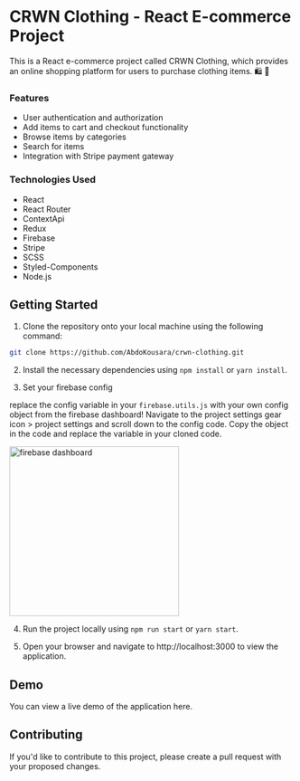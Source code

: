 # CRWN Clothing - React E-commerce Project

This is a React e-commerce project called CRWN Clothing, which provides an online shopping platform for users to purchase clothing items. 🛍 🤑

### Features

- User authentication and authorization
- Add items to cart and checkout functionality
- Browse items by categories
- Search for items
- Integration with Stripe payment gateway

### Technologies Used

- React
- React Router
- ContextApi
- Redux
- Firebase
- Stripe
- SCSS
- Styled-Components
- Node.js

## Getting Started

1.  Clone the repository onto your local machine using
    the following command:

```bash
git clone https://github.com/AbdoKousara/crwn-clothing.git
```

2.  Install the necessary dependencies using `npm install` or `yarn install`.

3.  Set your firebase config

replace the config variable in your `firebase.utils.js` with your own config object from the firebase dashboard! Navigate to the project settings gear icon > project settings and scroll down to the config code. Copy the object in the code and replace the variable in your cloned code.

<img alt='firebase dashboard' src='https://user-images.githubusercontent.com/10578605/157999158-10e921cc-9ee5-46f6-a0c5-1ae5686f54f3.png' width=300px />

4. Run the project locally using `npm run start` or `yarn start`.

5. Open your browser and navigate to http://localhost:3000 to view the application.

## Demo

You can view a live demo of the application here.

## Contributing

If you'd like to contribute to this project, please create a pull request with your proposed changes.
